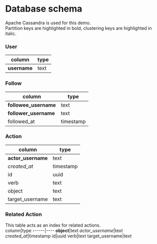 # Database schema

Apache Cassandra is used for this demo.  
Partition keys are highlighted in bold, clustering keys are highlighted in italic.


### User
column|type
------|----
**username**|text


### Follow
column|type
------|----
**followee_username**|text
**follower_username**|text
followed_at|timestamp


### Action
column|type
------|----
**actor_username**|text
*created_at*|timestamp
id|uuid
verb|text
object|text
target_username|text


### Related Action
This table acts as an index for related actions.  
column|type
------|----
**object**|text
*actor_username*|text
*created_at*|timestamp
id|uuid
verb|text
target_username|text
